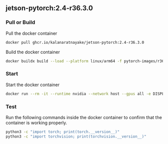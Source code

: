 ## jetson-pytorch:2.4-r36.3.0

### Pull or Build

Pull the docker container
```bash
docker pull ghcr.io/kalanaratnayake/jetson-pytorch:2.4-r36.3.0
```

Build the docker container
```bash
docker buildx build --load --platform linux/arm64 -f pytorch-images/r3630.204.Dockerfile -t jetson-pytorch:2.4-r36.3.0 .
```

### Start

Start the docker container

```bash
docker run --rm -it --runtime nvidia --network host --gpus all -e DISPLAY ghcr.io/kalanaratnayake/jetson-pytorch:2.4-r36.3.0 bash
```

### Test

Run the following commands inside the docker container to confirm that the container is working properly.
```bash
python3 -c "import torch; print(torch.__version__)"
python3 -c "import torchvision; print(torchvision.__version__)"
```
